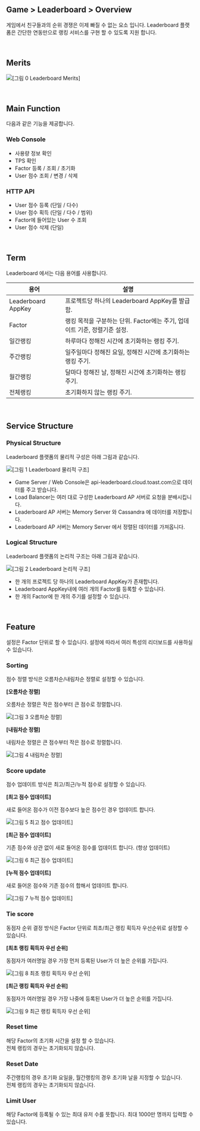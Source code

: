 ## Game > Leaderboard > Overview

게임에서 친구들과의 순위 경쟁은 이제 빠질 수 없는 요소 입니다.
Leaderboard 플랫폼은 간단한 연동만으로 랭킹 서비스를 구현 할 수 있도록 지원 합니다.

<br>

## Merits

![[그림 0 Leaderboard Merits]](http://static.toastoven.net/prod_leaderboardv2/merits.png)

<br>

## Main Function

다음과 같은 기능을 제공합니다.

### Web Console 

- 사용량 정보 확인 
- TPS 확인 
- Factor 등록 / 조회 / 초기화
- User 점수 조회 / 변경 / 삭제

### HTTP API

- User 점수 등록 (단일 / 다수)
- User 점수 획득 (단일 / 다수 / 범위)
- Factor에 들어있는 User 수 조회
- User 점수 삭제 (단일)

<br>

## Term

Leaderboard 에서는 다음 용어를 사용합니다.

| 용어 | 설명 |
| --- | --- |
| Leaderboard AppKey |	프로젝트당 하나의 Leaderboard AppKey를 발급함. |
| Factor |	랭킹 목적을 구분하는 단위. Factor에는 주기, 업데이트 기준, 정렬기준 설정. |
| 일간랭킹 | 하루마다 정해진 시간에 초기화하는 랭킹 주기. |
| 주간랭킹 | 일주일마다 정해진 요일, 정해진 시간에 초기화하는 랭킹 주기. |
| 월간랭킹 | 달마다 정해진 날, 정해진 시간에 초기화하는 랭킹 주기. |
| 전체랭킹 | 초기화하지 않는 랭킹 주기. |

<br>

## Service Structure

### Physical Structure

Leaderboard 플랫폼의 물리적 구성은 아래 그림과 같습니다.

![[그림 1 Leaderboard 물리적 구조]](http://static.toastoven.net/prod_leaderboardv2/overview_1.png)

- Game Server / Web Console은 api-leaderboard.cloud.toast.com으로 데이터를 주고 받습니다.
- Load Balancer는 여러 대로 구성한 Leaderboard AP 서버로 요청을 분배시킵니다.
- Leaderboard AP 서버는 Memory Server 와 Cassandra 에 데이터를 저장합니다.
- Leaderboard AP 서버는 Memory Server 에서 정렬된 데이터를 가져옵니다.

### Logical Structure

Leaderboard 플랫폼의 논리적 구조는 아래 그림과 같습니다.

![[그림 2 Leaderboard 논리적 구조]](http://static.toastoven.net/prod_leaderboardv2/overview_2.png)

- 한 개의 프로젝트 당 하나의 Leaderboard AppKey가 존재합니다.
- Leaderboard AppKey내에 여러 개의 Factor를 등록할 수 있습니다.
- 한 개의 Factor에 한 개의 주기를 설정할 수 있습니다.

<br>

## Feature

설정은 Factor 단위로 할 수 있습니다. 설정에 따라서 여러 특성의 리더보드를 사용하실 수 있습니다.

###  Sorting

점수 정렬 방식은 오름차순/내림차순 정렬로 설정할 수 있습니다. 

**[오름차순 정렬]**

오름차순 정렬은 작은 점수부터 큰 점수로 정렬합니다.

![[그림 3 오름차순 정렬]](http://static.toastoven.net/prod_leaderboardv2/overview_3.png)

**[내림차순 정렬]**

내림차순 정렬은 큰 점수부터 작은 점수로 정렬합니다.

![[그림 4 내림차순 정렬]](http://static.toastoven.net/prod_leaderboardv2/overview_4.png)

### Score update

점수 업데이트 방식은 최고/최근/누적 점수로 설정할 수 있습니다. 

**[최고 점수 업데이트]**

새로 들어온 점수가 이전 점수보다 높은 점수인 경우 업데이트 합니다.

![[그림 5 최고 점수 업데이트]](http://static.toastoven.net/prod_leaderboardv2/overview_5.png)

**[최근 점수 업데이트]**

기존 점수와 상관 없이 새로 들어온 점수를 업데이트 합니다. (항상 업데이트)

![[그림 6 최근 점수 업데이트]](http://static.toastoven.net/prod_leaderboardv2/overview_6.png)

**[누적 점수 업데이트]**

새로 들어온 점수와 기존 점수의 합해서 업데이트 합니다.

![[그림 7 누적 점수 업데이트]](http://static.toastoven.net/prod_leaderboardv2/overview_7.png)

### Tie score

동점자 순위 결정 방식은 Factor 단위로 최초/최근 랭킹 획득자 우선순위로 설정할 수 있습니다.

**[최초 랭킹 획득자 우선 순위]**

동점자가 여러명일 경우 가장 먼저 등록된 User가 더 높은 순위를 가집니다.

![[그림 8 최초 랭킹 획득자 우선 순위]](http://static.toastoven.net/prod_leaderboardv2/overview_8.png)

**[최근 랭킹 획득자 우선 순위]**

동점자가 여러명일 경우 가장 나중에 등록된 User가 더 높은 순위를 가집니다.

![[그림 9 최근 랭킹 획득자 우선 순위]](http://static.toastoven.net/prod_leaderboardv2/overview_9.png)

### Reset time

해당 Factor의 초기화 시간을 설정 할 수 있습니다.<br>
전체 랭킹의 경우는 초기화되지 않습니다.

### Reset Date

주간랭킹의 경우 초기화 요일을, 월간랭킹의 경우 초기화 날을 지정할 수 있습니다.<br>
전체 랭킹의 경우는 초기화되지 않습니다.

### Limit User

해당 Factor에 등록될 수 있는 최대 유저 수를 뜻합니다. 최대 1000만 명까지 입력할 수 있습니다.
